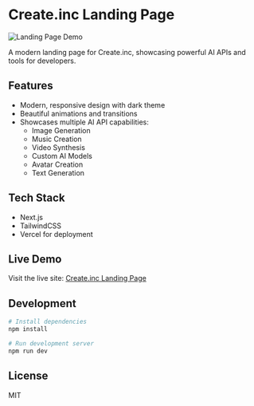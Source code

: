 # Create.inc Landing Page

![Landing Page Demo](day3.gif)

A modern landing page for Create.inc, showcasing powerful AI APIs and tools for developers.

## Features

- Modern, responsive design with dark theme
- Beautiful animations and transitions
- Showcases multiple AI API capabilities:
  - Image Generation
  - Music Creation
  - Video Synthesis
  - Custom AI Models
  - Avatar Creation
  - Text Generation

## Tech Stack

- Next.js
- TailwindCSS
- Vercel for deployment

## Live Demo

Visit the live site: [Create.inc Landing Page](https://samplandingpage-kaquekgxv-airealaces-projects.vercel.app)

## Development

```bash
# Install dependencies
npm install

# Run development server
npm run dev
```

## License

MIT
